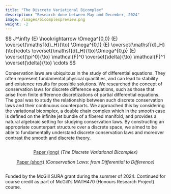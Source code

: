 ```yaml
---
title: "The Discrete Variational Bicomplex"
description: "Research done between May and December, 2024"
image: /images/bicomplexpreview.png
weight: -2
---
```


<div style="font-size:1.1em";>
$$
J^\infty (E) \hookrightarrow \Omega^{0,0} (E) \overset{\mathsf{d}_H}{\to} \Omega^{0,1} (E) \overset{\mathsf{d}_H}{\to}\cdots \overset{\mathsf{d}_H}{\to}\Omega^{0,p} (E) \overset{\pi^0}{\to} \mathcal{F}^0 \overset{\delta}{\to} \mathcal{F}^1 \overset{\delta}{\to} \cdots
$$
</div>

Conservation laws are ubiquitous in the study of differential equations. They often represent fundamental physical quantities, and can lead to stability and existence results for possible solutions. We researched the concept of conservation laws for discrete difference equations, such as those that arise from finite difference discretizations of partial differential equations. The goal was to study the relationship between such discrete conservation laws and their continuous counterparts. We approached this by considering the variational bicomplex, a double chain complex which in the smooth case is defined on the infinite jet bundle of a fibered manifold, and provides a natural algebraic setting for studying conservation laws. By constructing an appropriate counterpart structure over a discrete space, we aimed to be able to fundamentally understand discrete conservation laws and moreover contrast the smooth and discrete theory.
<!-- 
The variational bicomplex is a double chain complex defined on the infinite jet bundle of a fibered manifold, $\pi : E \to M$. Differential equations on $E$ can naturally be thought of as smooth, real-valued functions on the jet bundle and thus live in various subspaces of the bicomplex. Of particular interest is the outer edge portion of the complex, the so-called Euler-Lagrange complex:
$$
J^\infty (E) \hookrightarrow \Omega^{0,0} (E) \overset{\mathsf{d}_H}{\to} \Omega^{0,1} (E) \overset{\mathsf{d}_H}{\to}\cdots \overset{\mathsf{d}_H}{\to}\Omega^{0,p} (E) \overset{\pi^0}{\to} \mathcal{F}^0 \overset{\delta}{\to} \mathcal{F}^1 \overset{\delta}{\to} \cdots
$$
The space $\mathcal{F}^0$ is in natural bijection with the space of differential functions on $E$ modulo total divergences, $\mathsf{d}_H$.

As such, it is the natural place where Lagrangians of variational problems live, and thus where one develops a variational calculus. Indeed, the map $\delta : \mathcal{F}^0 \to \mathcal{F}^1$ gives rise to the Euler-Lagrange operator, $\mathsf{E} = \sum_{\alpha, I} (-D_x)^I \frac{\partial}{\partial u_I^\alpha}$. -->

<div style="display:flex; flex-direction:column; text-align: center;">
    <div>
        <p><a href="/images/MATH470Report-LouisMeunier.pdf" target="_blank">Paper (long)</a> <em>(The Discrete Variational Bicomplex)</em></p>
        <p><a href="/images/discretevariational-paper-short.pdf" target="_blank">Paper (short)</a> <em>(Conservation Laws: from Differential to Difference)</em></p>
         <!-- <p><a href="" target="_blank">Presentation</a> <em>The D</em></p> -->
    </div>
</div>

<!-- <div style="position:fixed;"> -->
Funded by the McGill SURA grant during the summer of 2024. Continued for course credit as part of McGill's MATH470 (Honours Research Project) course.
<!-- </div> -->
